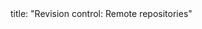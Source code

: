 <frontmatter>
title: "Revision control: Remote repositories"
</frontmatter>

<include src="unit-inPage-asFlat.md" boilerplate />
